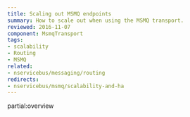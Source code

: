 ```yaml
---
title: Scaling out MSMQ endpoints
summary: How to scale out when using the MSMQ transport.
reviewed: 2016-11-07
component: MsmqTransport
tags:
- scalability
- Routing
- MSMQ
related:
- nservicebus/messaging/routing
redirects:
- nservicebus/msmq/scalability-and-ha
---
```



partial:overview
